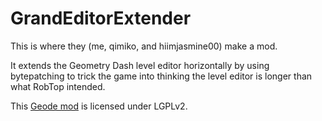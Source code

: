 # GrandEditorExtender
This is where they (me, qimiko, and hiimjasmine00) make a mod.

It extends the Geometry Dash level editor horizontally by using bytepatching to trick the game into thinking the level editor is longer than what RobTop intended.

This [Geode mod](https://geode-sdk.org) is licensed under LGPLv2.